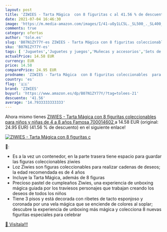 ```yaml
---
layout: post
title: 'ZIWIES - Tarta Mágica  con 8 figuritas c al 41.56 % de descuento'
date: 2021-07-04 16:46:30
image: 'https://m.media-amazon.com/images/I/41-uOy1LC5L._SL500_._SL400_.jpg'
comments: true
category: ofertas
author: 'tole.es'
slug: 'B07N1ZY77Y-es ZIWIES - Tarta Mágica con 8 figuritas coleccionables para...'
sku: 'B07N1ZY77Y-es'
tags: [ 'Juguetes','Juguetes y juegos','Muñecas y accesorios','Sets de accesorios','famosa','ziwies', ]
actualPrice: 14.58 EUR
currency: EUR
price: 14.58
comparePrice: 24.95 EUR
prodname: 'ZIWIES - Tarta Mágica  con 8 figuritas coleccionables  para niños y niñas de 4 a 8 años  Famosa 700014602 '
country: 'es'
flag: '🇪🇸'
brand: 'ZIWIES'
buyurl: 'https://www.amazon.es/dp/B07N1ZY77Y/?tag=tolees-21'
descuento: '41.56'
average: '14.7933333333333'
---
```


Ahora mismo tienes [ZIWIES - Tarta Mágica  con 8 figuritas coleccionables  para niños y niñas de 4 a 8 años  Famosa 700014602 ](https://www.amazon.es/dp/B07N1ZY77Y/?tag=tolees-21) a 14.58 EUR (original: 24.95 EUR) (41.56 %  de descuento) en el siguiente enlace!

[![ZIWIES - Tarta Mágica  con 8 figuritas c](https://m.media-amazon.com/images/I/41-uOy1LC5L._SL500_._SL400_.jpg)](https://www.amazon.es/dp/B07N1ZY77Y/?tag=tolees-21)

🔎:

- Es a la vez un contenedor, en la parte trasera tiene espacio para guardar las figuras coleccionables ziwies
- Loz Ziwies son figuras coleccionables para realizar cadenas de deseos; la edad recomendada es de 4 años
- Incluye la Tarta Mágica, además de 8 figuras
- Precioso pastel de cumpleaños Ziwies, una experiencia de unboxing mágica guiada por los traviesos personajes que trabajan creando los deseos de todos los niños
- Tiene 3 pisos y está decorada con ribetes de tacto esponjoso y coronada por una vela mágica que se enciende de colores al soplar; descubre la experiencia de unboxing más mágica y colecciona 8 nuevas figuritas especiales para celebrar

[🛒 Visítala!!!](https://www.amazon.es/dp/B07N1ZY77Y/?tag=tolees-21)
